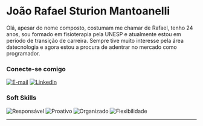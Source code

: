 # João Rafael Sturion Mantoanelli

Olá, apesar do nome composto, costumam me chamar de Rafael, tenho 24 anos, sou formado em fisioterapia pela UNESP e atualmente estou em período de transição de carreira.
Sempre tive muito interesse pela área datecnologia e agora estou a procura de adentrar no mercado como programador.

### Conecte-se comigo

[![E-mail](https://img.shields.io/badge/-Email-000?style=for-the-badge&logo=microsoft-outlook&logoColor=E94D5F)](mailto:mantoanellirafael@gmail.com)
[![LinkedIn](https://img.shields.io/badge/-LinkedIn-000?style=for-the-badge&logo=linkedin&logoColor=30A3DC)](https://www.linkedin.com/in/jo%C3%A3o-rafael-mantoanelli-b68476241/)


### Soft Skills
![Responsável](https://img.shields.io/badge/Responsável-red)
![Proativo](https://img.shields.io/badge/Proativo-blue)
![Organizado](https://img.shields.io/badge/Organizado-red)
![Flexibilidade](https://img.shields.io/badge/Flexível-blue)

---